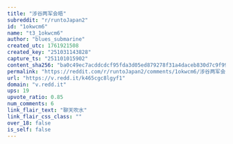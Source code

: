 ```yaml
---
title: "涉谷两军会晤"
subreddit: "r/runtoJapan2"
id: "1okwcm6"
name: "t3_1okwcm6"
author: "blues_submarine"
created_utc: 1761921508
created_key: "251031143828"
capture_ts: "251101015902"
content_sha256: "ba0c49ec7acddcdcf95fda3d05ed879278f31a4daceb830d7c9f995e97ba911c"
permalink: "https://reddit.com/r/runtoJapan2/comments/1okwcm6/涉谷两军会晤/"
url: "https://v.redd.it/k465cgc8lgyf1"
domain: "v.redd.it"
ups: 19
upvote_ratio: 0.85
num_comments: 6
link_flair_text: "聊天吹水"
link_flair_css_class: ""
over_18: false
is_self: false
---
```


